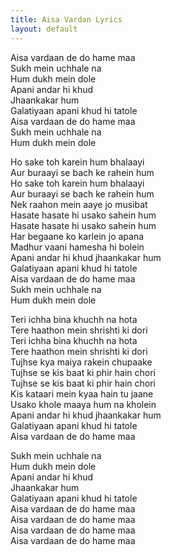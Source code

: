 ```yaml
---
title: Aisa Vardan Lyrics
layout: default
---
```

Aisa vardaan de do hame maa  
Sukh mein uchhale na  
Hum dukh mein dole  
Apani andar hi khud  
Jhaankakar hum  
Galatiyaan apani khud hi tatole  
Aisa vardaan de do hame maa  
Sukh mein uchhale na  
Hum dukh mein dole  
  
Ho sake toh karein hum bhalaayi  
Aur buraayi se bach ke rahein hum  
Ho sake toh karein hum bhalaayi  
Aur buraayi se bach ke rahein hum  
Nek raahon mein aaye jo musibat  
Hasate hasate hi usako sahein hum  
Hasate hasate hi usako sahein hum  
Har begaane ko karlein jo apana  
Madhur vaani hamesha hi bolein  
Apani andar hi khud jhaankakar hum  
Galatiyaan apani khud hi tatole  
Aisa vardaan de do hame maa  
Sukh mein uchhale na  
Hum dukh mein dole  
  
Teri ichha bina khuchh na hota  
Tere haathon mein shrishti ki dori  
Teri ichha bina khuchh na hota  
Tere haathon mein shrishti ki dori  
Tujhse kya maiya rakein chupaake  
Tujhse se kis baat ki phir hain chori  
Tujhse se kis baat ki phir hain chori  
Kis kataari mein kyaa hain tu jaane  
Usako khole maaya hum na kholein  
Apani andar hi khud jhaankakar hum  
Galatiyaan apani khud hi tatole  
Aisa vardaan de do hame maa  
  
Sukh mein uchhale na  
Hum dukh mein dole  
Apani andar hi khud  
Jhaankakar hum  
Galatiyaan apani khud hi tatole  
Aisa vardaan de do hame maa  
Aisa vardaan de do hame maa  
Aisa vardaan de do hame maa  
Aisa vardaan de do hame maa